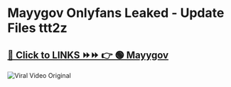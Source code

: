 
 # Mayygov Onlyfans Leaked - Update Files ttt2z

## <h2><a href="https://clipsfans.com/Mayygov&ref=git">🔗 Click to LINKS ⏩⏩ 👉 🟢 Mayygov </a></h2>

<a href="https://clipsfans.com/Mayygov&ref=git" rel="nofollow" data-target="animated-image.originalLink"><img src="https://i.ibb.co.com/xMMVF88/686577567.gif" alt="Viral Video Original" style="max-width: 100%; display: inline-block;" data-target="animated-image.originalImage"></a>


